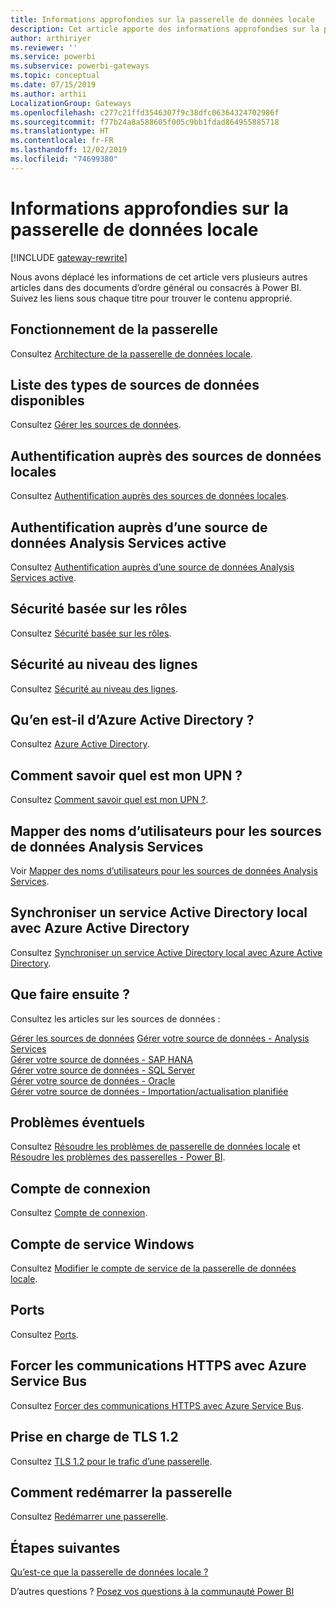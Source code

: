 ```yaml
---
title: Informations approfondies sur la passerelle de données locale
description: Cet article apporte des informations approfondies sur la passerelle locale. Il examine le fonctionnement du service avec Azure Active Directory et votre annuaire Active Directory local lorsque vous utilisez Analysis Services
author: arthiriyer
ms.reviewer: ''
ms.service: powerbi
ms.subservice: powerbi-gateways
ms.topic: conceptual
ms.date: 07/15/2019
ms.author: arthii
LocalizationGroup: Gateways
ms.openlocfilehash: c277c21ffd3546307f9c38dfc06364324702986f
ms.sourcegitcommit: f77b24a8a588605f005c9bb1fdad864955885718
ms.translationtype: HT
ms.contentlocale: fr-FR
ms.lasthandoff: 12/02/2019
ms.locfileid: "74699380"
---
```

# <a name="on-premises-data-gateway-in-depth"></a>Informations approfondies sur la passerelle de données locale

[!INCLUDE [gateway-rewrite](includes/gateway-rewrite.md)]

Nous avons déplacé les informations de cet article vers plusieurs autres articles dans des documents d’ordre général ou consacrés à Power BI. Suivez les liens sous chaque titre pour trouver le contenu approprié.

## <a name="how-the-gateway-works"></a>Fonctionnement de la passerelle

Consultez [Architecture de la passerelle de données locale](/data-integration/gateway/service-gateway-onprem-indepth).

## <a name="list-of-available-data-source-types"></a>Liste des types de sources de données disponibles

Consultez [Gérer les sources de données](service-gateway-data-sources.md).

## <a name="authentication-to-on-premises-data-sources"></a>Authentification auprès des sources de données locales

Consultez [Authentification auprès des sources de données locales](/data-integration/gateway/service-gateway-onprem-indepth#authentication-to-on-premises-data-sources).

## <a name="authentication-to-a-live-analysis-services-data-source"></a>Authentification auprès d’une source de données Analysis Services active

Consultez [Authentification auprès d’une source de données Analysis Services active](service-gateway-enterprise-manage-ssas.md#authentication-to-a-live-analysis-services-data-source).

## <a name="role-based-security"></a>Sécurité basée sur les rôles

Consultez [Sécurité basée sur les rôles](service-gateway-enterprise-manage-ssas.md#role-based-security).

## <a name="row-level-security"></a>Sécurité au niveau des lignes

Consultez [Sécurité au niveau des lignes](service-gateway-enterprise-manage-ssas.md#row-level-security).

## <a name="what-about-azure-active-directory"></a>Qu’en est-il d’Azure Active Directory ?

Consultez [Azure Active Directory](/data-integration/gateway/service-gateway-onprem-indepth#azure-active-directory).

## <a name="how-do-i-tell-what-my-upn-is"></a>Comment savoir quel est mon UPN ?

Consultez [Comment savoir quel est mon UPN ?](/data-integration/gateway/service-gateway-onprem-indepth#how-do-i-tell-what-my-upn-is).

## <a name="map-user-names-for-analysis-services-data-sources"></a>Mapper des noms d’utilisateurs pour les sources de données Analysis Services

Voir [Mapper des noms d’utilisateurs pour les sources de données Analysis Services](service-gateway-enterprise-manage-ssas.md#map-user-names-for-analysis-services-data-sources).

## <a name="synchronize-an-on-premises-active-directory-with-azure-active-directory"></a>Synchroniser un service Active Directory local avec Azure Active Directory

Consultez [Synchroniser un service Active Directory local avec Azure Active Directory](/data-integration/gateway/service-gateway-onprem-indepth#synchronize-an-on-premises-active-directory-with-azure-active-directory).

## <a name="what-to-do-next"></a>Que faire ensuite ?

Consultez les articles sur les sources de données :

[Gérer les sources de données](service-gateway-data-sources.md)
[Gérer votre source de données - Analysis Services](service-gateway-enterprise-manage-ssas.md)  
[Gérer votre source de données - SAP HANA](service-gateway-enterprise-manage-sap.md)  
[Gérer votre source de données - SQL Server](service-gateway-enterprise-manage-sql.md)  
[Gérer votre source de données - Oracle](service-gateway-onprem-manage-oracle.md)  
[Gérer votre source de données - Importation/actualisation planifiée](service-gateway-enterprise-manage-scheduled-refresh.md)  

## <a name="where-things-can-go-wrong"></a>Problèmes éventuels

Consultez [Résoudre les problèmes de passerelle de données locale](/data-integration/gateway/service-gateway-tshoot) et [Résoudre les problèmes des passerelles - Power BI](service-gateway-onprem-tshoot.md).

## <a name="sign-in-account"></a>Compte de connexion

Consultez [Compte de connexion](/data-integration/gateway/service-gateway-onprem-indepth#sign-in-account).

## <a name="windows-service-account"></a>Compte de service Windows

Consultez [Modifier le compte de service de la passerelle de données locale](/data-integration/gateway/service-gateway-service-account).

## <a name="ports"></a>Ports

Consultez [Ports](/data-integration/gateway/service-gateway-communication#ports).

## <a name="forcing-https-communication-with-azure-service-bus"></a>Forcer les communications HTTPS avec Azure Service Bus

Consultez [Forcer des communications HTTPS avec Azure Service Bus](/data-integration/gateway/service-gateway-communication#force-https-communication-with-azure-service-bus).

## <a name="support-for-tls-12"></a>Prise en charge de TLS 1.2

Consultez [TLS 1.2 pour le trafic d’une passerelle](/data-integration/gateway/service-gateway-communication#tls-12-for-gateway-traffic).

## <a name="how-to-restart-the-gateway"></a>Comment redémarrer la passerelle

Consultez [Redémarrer une passerelle](/data-integration/gateway/service-gateway-restart).

## <a name="next-steps"></a>Étapes suivantes

[Qu’est-ce que la passerelle de données locale ?](service-gateway-onprem.md)

D’autres questions ? [Posez vos questions à la communauté Power BI](https://community.powerbi.com/)
